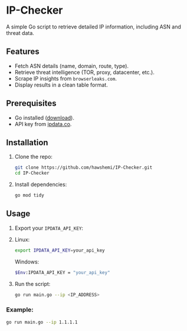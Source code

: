 # IP-Checker

A simple Go script to retrieve detailed IP information, including ASN and threat data.

## Features

- Fetch ASN details (name, domain, route, type).
- Retrieve threat intelligence (TOR, proxy, datacenter, etc.).
- Scrape IP insights from `browserleaks.com`.
- Display results in a clean table format.

## Prerequisites

- Go installed ([download](https://golang.org/dl/)).
- API key from [ipdata.co](https://ipdata.co/).

## Installation

1. Clone the repo:

    ```bash
    git clone https://github.com/hawshemi/IP-Checker.git
    cd IP-Checker
    ```

2. Install dependencies:

    ```bash
    go mod tidy
    ```

## Usage

1. Export your `IPDATA_API_KEY`:
2. 
    Linux:
    ```bash
    export IPDATA_API_KEY=your_api_key
    ```
    
    Windows:
    ```bash
    $Env:IPDATA_API_KEY = "your_api_key"
    ```
    
3. Run the script:

    ```bash
    go run main.go --ip <IP_ADDRESS>
    ```

### Example:

```bash
go run main.go --ip 1.1.1.1
